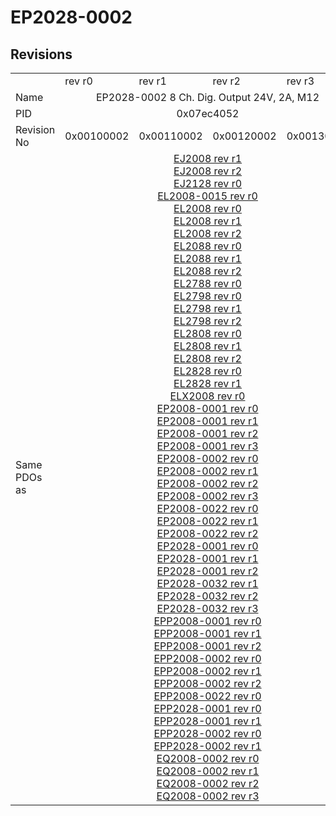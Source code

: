 # EP2028-0002

## Revisions
<table>
<tr>
<td></td>
<td>rev r0</td>
<td>rev r1</td>
<td>rev r2</td>
<td>rev r3</td>
</tr>
<tr>
<td>Name</td>
<td colspan=4 align="center">EP2028-0002 8 Ch. Dig. Output 24V, 2A, M12</td>
</tr>
<tr>
<td>PID</td>
<td colspan=4 align="center">0x07ec4052</td>
</tr>
<tr>
<td>Revision No</td>
<td>0x00100002</td>
<td>0x00110002</td>
<td>0x00120002</td>
<td>0x00130002</td>
</tr>
<tr>
<td>Same PDOs as</td>
<td colspan=4 align="center"><a href="EJ2008.md">EJ2008 rev r1</a><br/><a href="EJ2008.md">EJ2008 rev r2</a><br/><a href="EJ2128.md">EJ2128 rev r0</a><br/><a href="EL2008-0015.md">EL2008-0015 rev r0</a><br/><a href="EL2008.md">EL2008 rev r0</a><br/><a href="EL2008.md">EL2008 rev r1</a><br/><a href="EL2008.md">EL2008 rev r2</a><br/><a href="EL2088.md">EL2088 rev r0</a><br/><a href="EL2088.md">EL2088 rev r1</a><br/><a href="EL2088.md">EL2088 rev r2</a><br/><a href="EL2788.md">EL2788 rev r0</a><br/><a href="EL2798.md">EL2798 rev r0</a><br/><a href="EL2798.md">EL2798 rev r1</a><br/><a href="EL2798.md">EL2798 rev r2</a><br/><a href="EL2808.md">EL2808 rev r0</a><br/><a href="EL2808.md">EL2808 rev r1</a><br/><a href="EL2808.md">EL2808 rev r2</a><br/><a href="EL2828.md">EL2828 rev r0</a><br/><a href="EL2828.md">EL2828 rev r1</a><br/><a href="ELX2008.md">ELX2008 rev r0</a><br/><a href="EP2008-0001.md">EP2008-0001 rev r0</a><br/><a href="EP2008-0001.md">EP2008-0001 rev r1</a><br/><a href="EP2008-0001.md">EP2008-0001 rev r2</a><br/><a href="EP2008-0001.md">EP2008-0001 rev r3</a><br/><a href="EP2008-0002.md">EP2008-0002 rev r0</a><br/><a href="EP2008-0002.md">EP2008-0002 rev r1</a><br/><a href="EP2008-0002.md">EP2008-0002 rev r2</a><br/><a href="EP2008-0002.md">EP2008-0002 rev r3</a><br/><a href="EP2008-0022.md">EP2008-0022 rev r0</a><br/><a href="EP2008-0022.md">EP2008-0022 rev r1</a><br/><a href="EP2008-0022.md">EP2008-0022 rev r2</a><br/><a href="EP2028-0001.md">EP2028-0001 rev r0</a><br/><a href="EP2028-0001.md">EP2028-0001 rev r1</a><br/><a href="EP2028-0001.md">EP2028-0001 rev r2</a><br/><a href="EP2028-0032.md">EP2028-0032 rev r1</a><br/><a href="EP2028-0032.md">EP2028-0032 rev r2</a><br/><a href="EP2028-0032.md">EP2028-0032 rev r3</a><br/><a href="EPP2008-0001.md">EPP2008-0001 rev r0</a><br/><a href="EPP2008-0001.md">EPP2008-0001 rev r1</a><br/><a href="EPP2008-0001.md">EPP2008-0001 rev r2</a><br/><a href="EPP2008-0002.md">EPP2008-0002 rev r0</a><br/><a href="EPP2008-0002.md">EPP2008-0002 rev r1</a><br/><a href="EPP2008-0002.md">EPP2008-0002 rev r2</a><br/><a href="EPP2008-0022.md">EPP2008-0022 rev r0</a><br/><a href="EPP2028-0001.md">EPP2028-0001 rev r0</a><br/><a href="EPP2028-0001.md">EPP2028-0001 rev r1</a><br/><a href="EPP2028-0002.md">EPP2028-0002 rev r0</a><br/><a href="EPP2028-0002.md">EPP2028-0002 rev r1</a><br/><a href="EQ2008-0002.md">EQ2008-0002 rev r0</a><br/><a href="EQ2008-0002.md">EQ2008-0002 rev r1</a><br/><a href="EQ2008-0002.md">EQ2008-0002 rev r2</a><br/><a href="EQ2008-0002.md">EQ2008-0002 rev r3</a></td>
</tr>
</table>
